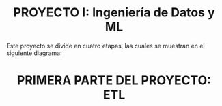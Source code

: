<h1 align=center> PROYECTO I: Ingeniería de Datos y ML</h1>

Este proyecto se divide en cuatro etapas, las cuales se muestran en el siguiente diagrama:

<h1 align=center> PRIMERA PARTE DEL PROYECTO: ETL </h1>